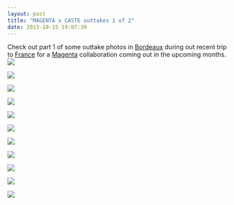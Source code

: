```yaml
---
layout: post
title: "MAGENTA x CASTE outtakes 1 of 2"
date: 2013-10-15 19:07:39
---
```


<p>Check out part 1 of some outtake photos in <a href="http://www.youtube.com/watch?v=TqQYH3FNAUM">Bordeaux</a> during out recent trip to <a href="http://www.youtube.com/watch?v=TqQYH3FNAUM">France</a> for a <a href="http://www.magentaskateboards.com">Magenta</a> collaboration coming out in the upcoming months. <img src="http://media.tumblr.com/e741a9b21fb17e7bd5d10e6fdbb3ee87/tumblr_inline_muq4w031621rf4blg.jpg"/></p>
<p><img src="http://media.tumblr.com/7afeb131de98238a89a60f6e69bc64be/tumblr_inline_muq4watICz1rf4blg.jpg"/></p>
<p><img src="http://media.tumblr.com/8db26e8ed391a426e611ec8df9488b75/tumblr_inline_muq4wjuMUF1rf4blg.jpg"/></p>
<p><img src="http://media.tumblr.com/535a60fc43ebef85ee14fe78a88159ea/tumblr_inline_muq4wuXOFK1rf4blg.jpg"/></p>
<p><img src="http://media.tumblr.com/763d3071b8c90f778496c97c3cabd271/tumblr_inline_muq4x87F0O1rf4blg.jpg"/></p>
<p><img src="http://media.tumblr.com/d145dd00a033a3e33ecfc341df3d4759/tumblr_inline_muq4xjpoGW1rf4blg.jpg"/></p>
<p><img src="http://media.tumblr.com/ecf73b33352cc16c05d3e47ad9d1dc98/tumblr_inline_muq4xsKSzG1rf4blg.jpg"/></p>
<p><img src="http://media.tumblr.com/f71a88acac73a8213569745ed1fc8ad8/tumblr_inline_muq4y28uAO1rf4blg.jpg"/></p>
<p><img src="http://media.tumblr.com/cf42e494d76823f3543626759cc04f82/tumblr_inline_muq4yclz2o1rf4blg.jpg"/></p>
<p><img src="http://media.tumblr.com/f627d74e5c4757bbb7dfedf1db3fc9e1/tumblr_inline_muq4ynQWHF1rf4blg.jpg"/></p>
<p><img src="http://media.tumblr.com/29b0c63aaa3b6aa79a344bcaf69df20e/tumblr_inline_muq4yyOiuR1rf4blg.jpg"/></p>
